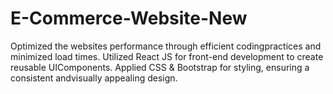 # E-Commerce-Website-New
Optimized the websites performance through efficient codingpractices and minimized load times. Utilized React JS for front-end development to create reusable UIComponents. Applied CSS &amp; Bootstrap for styling, ensuring a consistent andvisually appealing design.
